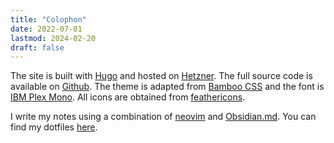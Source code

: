 ```yaml
---
title: "Colophon"
date: 2022-07-01
lastmod: 2024-02-20
draft: false
---
```


The site is built with [Hugo](https://gohugo.io/) and hosted on
[Hetzner](https://www.hetzner.com/). The full source code is
available on [Github](https://github.com/kencx/source). The theme is adapted
from [Bamboo CSS](https://rilwis.github.io/bamboo/) and the font is [IBM Plex
Mono](https://github.com/IBM/plex). All icons are obtained from
[feathericons](https://feathericons.com).

I write my notes using a combination of [neovim](https://neovim.io/) and
[Obsidian.md](https://obsidian.md/). You can find my dotfiles
[here](https://github.com/kencx/dotfiles).
